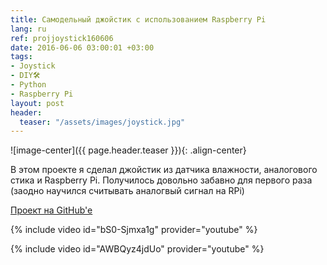 ```yaml
---
title: Самодельный джойстик с использованием Raspberry Pi
lang: ru
ref: projjoystick160606
date: 2016-06-06 03:00:01 +03:00
tags:
- Joystick
- DIY🛠
- Python
- Raspberry Pi
layout: post
header:
  teaser: "/assets/images/joystick.jpg"
---
```


![image-center]({{ page.header.teaser }}){: .align-center}

В этом проекте я сделал джойстик из датчика влажности, аналогового стика и Raspberry Pi. Получилось довольно забавно для первого раза (заодно научился считывать аналогвый сигнал на RPi)

[Проект на GitHub'e](https://github.com/akarazeevprojects/joystick)

{% include video id="bS0-Sjmxa1g" provider="youtube" %}

{% include video id="AWBQyz4jdUo" provider="youtube" %}
